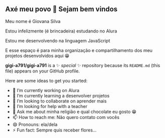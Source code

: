 ## Axé meu povo 🤞 Sejam bem vindos

Meu nome é Giovana Silva

Estou infelizmente (é brincadeira) estudando no Alura 

Estou me desenvolvendo na linguagem JavaScript

E esse espaço é para minha organização e compartilhamento dos meu projetos desenvolvidos aqui 😁

**gigi-a791/gigi-a791** is a ✨ _special_ ✨ repository because its `README.md` (this file) appears on your GitHub profile.

Here are some ideas to get you started:

- 🔭 I’m currently working on Alura
- 🌱 I’m currently learning a desenvolver projetos 
- 👯 I’m looking to collaborate on aprender mais 
- 🤔 I’m looking for help with a teacher
- 💬 Ask me about minha religião e qual chocolate eu gosto 😁
- 📫 How to reach me: Não quero contato com vocês 
- 😄 Pronouns: ela/dela 
- ⚡ Fun fact: Sempre quis receber flores...

